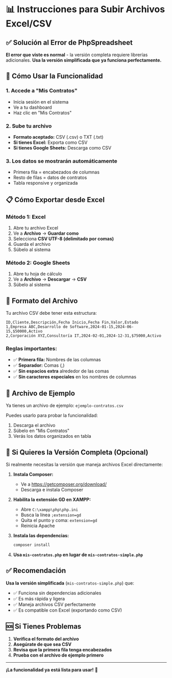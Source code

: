 # 📊 Instrucciones para Subir Archivos Excel/CSV

## ✅ Solución al Error de PhpSpreadsheet

**El error que viste es normal** - la versión completa requiere librerías adicionales. **Usa la versión simplificada que ya funciona perfectamente.**

## 🚀 Cómo Usar la Funcionalidad

### 1. Accede a "Mis Contratos"
- Inicia sesión en el sistema
- Ve a tu dashboard
- Haz clic en "Mis Contratos"

### 2. Sube tu archivo
- **Formato aceptado:** CSV (.csv) o TXT (.txt)
- **Si tienes Excel:** Exporta como CSV
- **Si tienes Google Sheets:** Descarga como CSV

### 3. Los datos se mostrarán automáticamente
- Primera fila = encabezados de columnas
- Resto de filas = datos de contratos
- Tabla responsive y organizada

## 📋 Cómo Exportar desde Excel

### Método 1: Excel
1. Abre tu archivo Excel
2. Ve a **Archivo** → **Guardar como**
3. Selecciona **CSV UTF-8 (delimitado por comas)**
4. Guarda el archivo
5. Súbelo al sistema

### Método 2: Google Sheets
1. Abre tu hoja de cálculo
2. Ve a **Archivo** → **Descargar** → **CSV**
3. Súbelo al sistema

## 📄 Formato del Archivo

Tu archivo CSV debe tener esta estructura:

```csv
ID,Cliente,Descripción,Fecha Inicio,Fecha Fin,Valor,Estado
1,Empresa ABC,Desarrollo de Software,2024-01-15,2024-06-15,$50000,Activo
2,Corporación XYZ,Consultoría IT,2024-02-01,2024-12-31,$75000,Activo
```

### Reglas importantes:
- ✅ **Primera fila:** Nombres de las columnas
- ✅ **Separador:** Comas (,)
- ✅ **Sin espacios extra** alrededor de las comas
- ✅ **Sin caracteres especiales** en los nombres de columnas

## 🎯 Archivo de Ejemplo

Ya tienes un archivo de ejemplo: `ejemplo-contratos.csv`

Puedes usarlo para probar la funcionalidad:
1. Descarga el archivo
2. Súbelo en "Mis Contratos"
3. Verás los datos organizados en tabla

## 🔧 Si Quieres la Versión Completa (Opcional)

Si realmente necesitas la versión que maneja archivos Excel directamente:

1. **Instala Composer:**
   - Ve a https://getcomposer.org/download/
   - Descarga e instala Composer

2. **Habilita la extensión GD en XAMPP:**
   - Abre `C:\xampp\php\php.ini`
   - Busca la línea `;extension=gd`
   - Quita el punto y coma: `extension=gd`
   - Reinicia Apache

3. **Instala las dependencias:**
   ```bash
   composer install
   ```

4. **Usa `mis-contratos.php` en lugar de `mis-contratos-simple.php`**

## ✅ Recomendación

**Usa la versión simplificada** (`mis-contratos-simple.php`) que:
- ✅ Funciona sin dependencias adicionales
- ✅ Es más rápida y ligera
- ✅ Maneja archivos CSV perfectamente
- ✅ Es compatible con Excel (exportando como CSV)

## 🆘 Si Tienes Problemas

1. **Verifica el formato del archivo**
2. **Asegúrate de que sea CSV**
3. **Revisa que la primera fila tenga encabezados**
4. **Prueba con el archivo de ejemplo primero**

---

**¡La funcionalidad ya está lista para usar!** 🎉
